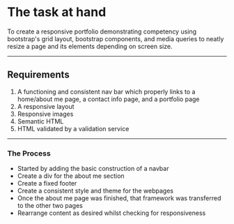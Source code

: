# The task at hand

To create a responsive portfolio demonstrating competency using bootstrap's grid layout, bootstrap components, and media queries to neatly resize a page and its elements depending on screen size.

---

## Requirements

1. A functioning and consistent nav bar which properly links to a home/about me page, a contact info page, and a portfolio page
2. A responsive layout
3. Responsive images
4. Semantic HTML
5. HTML validated by a validation service

---

### The Process

- Started by adding the basic construction of a navbar
- Create a div for the about me section
- Create a fixed footer
- Create a consistent style and theme for the webpages
- Once the about me page was finished, that framework was transferred to the other two pages
- Rearrange content as desired whilst checking for responsiveness